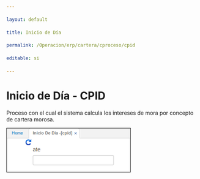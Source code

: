 ```yaml
---

layout: default

title: Inicio de Día

permalink: /Operacion/erp/cartera/cproceso/cpid

editable: si

---
```




# Inicio de Día - CPID



Proceso con el cual el sistema calcula los intereses de mora por concepto de cartera morosa.



![](CPID.png)















